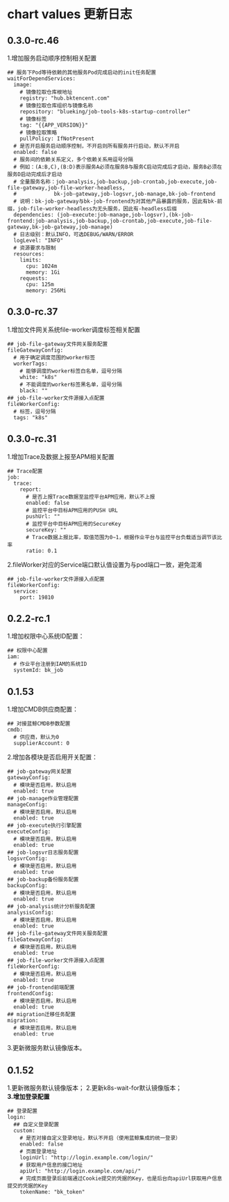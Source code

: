 # chart values 更新日志
## 0.3.0-rc.46
1.增加服务启动顺序控制相关配置
```shell script
## 服务下Pod等待依赖的其他服务Pod完成启动的init任务配置
waitForDependServices:
  image:
    # 镜像拉取仓库根地址
    registry: "hub.bktencent.com"
    # 镜像拉取仓库组织与镜像名称
    repository: "blueking/job-tools-k8s-startup-controller"
    # 镜像标签
    tag: "{{APP_VERSION}}"
    # 镜像拉取策略
    pullPolicy: IfNotPresent
  # 是否开启服务启动顺序控制，不开启则所有服务并行启动，默认不开启
  enabled: false
  # 服务间的依赖关系定义，多个依赖关系用逗号分隔
  # 例如：(A:B,C),(B:D)表示服务A必须在服务B与服务C启动完成后才启动，服务B必须在服务D启动完成后才启动
  # 全量服务名称：job-analysis,job-backup,job-crontab,job-execute,job-file-gateway,job-file-worker-headless,
  #            bk-job-gateway,job-logsvr,job-manage,bk-job-frontend
  # 说明：bk-job-gateway与bk-job-frontend为对其他产品暴露的服务，因此有bk-前缀，job-file-worker-headless为无头服务，因此有-headless后缀
  dependencies: (job-execute:job-manage,job-logsvr),(bk-job-frontend:job-analysis,job-backup,job-crontab,job-execute,job-file-gateway,bk-job-gateway,job-manage)
  # 日志级别：默认INFO，可选DEBUG/WARN/ERROR
  logLevel: "INFO"
  # 资源要求与限制
  resources:
    limits:
      cpu: 1024m
      memory: 1Gi
    requests:
      cpu: 125m
      memory: 256Mi
```

## 0.3.0-rc.37
1.增加文件网关系统file-worker调度标签相关配置
```shell script
## job-file-gateway文件网关服务配置
fileGatewayConfig:
  # 用于确定调度范围的worker标签
  workerTags:
    # 能够调度的worker标签白名单，逗号分隔
    white: "k8s"
    # 不能调度的worker标签黑名单，逗号分隔
    black: ""
## job-file-worker文件源接入点配置
fileWorkerConfig:
  # 标签，逗号分隔
  tags: "k8s"
```

## 0.3.0-rc.31
1.增加Trace及数据上报至APM相关配置
```shell script
## Trace配置
job:
  trace:
    report:
      # 是否上报Trace数据至监控平台APM应用，默认不上报
      enabled: false
      # 监控平台中目标APM应用的PUSH URL
      pushUrl: ""
      # 监控平台中目标APM应用的SecureKey
      secureKey: ""
      # Trace数据上报比率，取值范围为0~1，根据作业平台与监控平台负载适当调节该比率
      ratio: 0.1
```
2.fileWorker对应的Service端口默认值设置为与pod端口一致，避免混淆
```shell script
## job-file-worker文件源接入点配置
fileWorkerConfig:
  service:
    port: 19810
```

## 0.2.2-rc.1
1.增加权限中心系统ID配置：
```shell script
## 权限中心配置
iam:
  # 作业平台注册到IAM的系统ID
  systemId: bk_job
```

## 0.1.53
1.增加CMDB供应商配置：
```shell script
## 对接蓝鲸CMDB参数配置
cmdb:
  # 供应商，默认为0
  supplierAccount: 0
```
2.增加各模块是否启用开关配置：
```shell script
## job-gateway网关配置
gatewayConfig:
  # 模块是否启用，默认启用
  enabled: true
## job-manage作业管理配置
manageConfig:
  # 模块是否启用，默认启用
  enabled: true
## job-execute执行引擎配置
executeConfig:
  # 模块是否启用，默认启用
  enabled: true
## job-logsvr日志服务配置
logsvrConfig:
  # 模块是否启用，默认启用
  enabled: true
## job-backup备份服务配置
backupConfig:
  # 模块是否启用，默认启用
  enabled: true
## job-analysis统计分析服务配置
analysisConfig:
  # 模块是否启用，默认启用
  enabled: true
## job-file-gateway文件网关服务配置
fileGatewayConfig:
  # 模块是否启用，默认启用
  enabled: true
## job-file-worker文件源接入点配置
fileWorkerConfig:
  # 模块是否启用，默认启用
  enabled: true
## job-frontend前端配置
frontendConfig:
  # 模块是否启用，默认启用
  enabled: true
## migration迁移任务配置
migration:
  # 模块是否启用，默认启用
  enabled: true
```
3.更新微服务默认镜像版本。


## 0.1.52
1.更新微服务默认镜像版本；
2.更新k8s-wait-for默认镜像版本；  
**3.增加登录配置**  
```shell script
## 登录配置
login:
  ## 自定义登录配置
  custom:
    # 是否对接自定义登录地址，默认不开启（使用蓝鲸集成的统一登录）
    enabled: false
    # 页面登录地址
    loginUrl: "http://login.example.com/login/"
    # 获取用户信息的接口地址
    apiUrl: "http://login.example.com/api/"
    # 完成页面登录后前端通过Cookie提交的凭据的Key，也是后台向apiUrl获取用户信息提交的凭据的Key
    tokenName: "bk_token"
```
